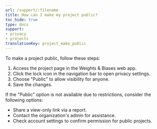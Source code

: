 ```yaml
---
url: /support/:filename
title: How can I make my project public?
toc_hide: true
type: docs
support:
- privacy
- projects
translationKey: project_make_public
---
```

To make a project public, follow these steps:

1. Access the project page in the Weights & Biases web app.
2. Click the lock icon in the navigation bar to open privacy settings.
3. Choose "Public" to allow visibility for anyone.
4. Save the changes.

If the "Public" option is not available due to restrictions, consider the following options:

- Share a view-only link via a report.
- Contact the organization's admin for assistance.
- Check account settings to confirm permission for public projects.